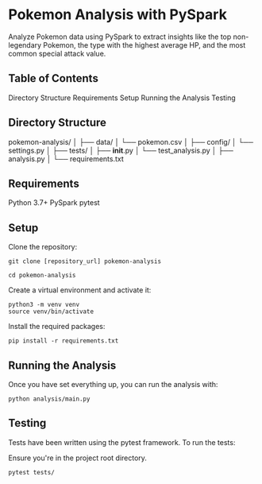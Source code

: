 # Pokemon Analysis with PySpark

Analyze Pokemon data using PySpark to extract insights like the top non-legendary Pokemon, the type with the highest average HP, and the most common special attack value.

## Table of Contents

Directory Structure
Requirements
Setup
Running the Analysis
Testing

## Directory Structure
pokemon-analysis/
│
├── data/
│   └── pokemon.csv
│
├── config/
│   └── settings.py
│
├── tests/
│   ├── __init__.py
│   └── test_analysis.py
│
├── analysis.py
│
└── requirements.txt
## Requirements

Python 3.7+
PySpark
pytest

## Setup

Clone the repository:

	git clone [repository_url] pokemon-analysis
	
	cd pokemon-analysis
	
Create a virtual environment and activate it:

	python3 -m venv venv
	source venv/bin/activate
	
Install the required packages:

	pip install -r requirements.txt
	
## Running the Analysis

Once you have set everything up, you can run the analysis with:

	python analysis/main.py

## Testing

Tests have been written using the pytest framework. To run the tests:

Ensure you're in the project root directory.

	pytest tests/
